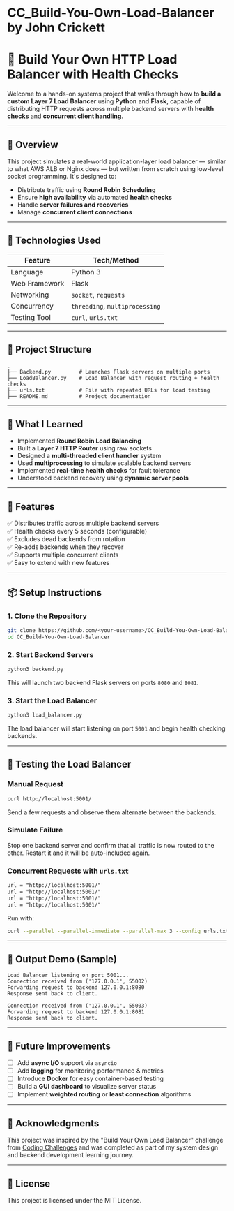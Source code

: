 # CC_Build-You-Own-Load-Balancer by John Crickett

# 🔀 Build Your Own HTTP Load Balancer with Health Checks

Welcome to a hands-on systems project that walks through how to **build a custom Layer 7 Load Balancer** using **Python** and **Flask**, capable of distributing HTTP requests across multiple backend servers with **health checks** and **concurrent client handling**.

---

## 📌 Overview

This project simulates a real-world application-layer load balancer — similar to what AWS ALB or Nginx does — but written from scratch using low-level socket programming. It's designed to:

- Distribute traffic using **Round Robin Scheduling**
- Ensure **high availability** via automated **health checks**
- Handle **server failures and recoveries**
- Manage **concurrent client connections**

---

## 🔧 Technologies Used

| Feature             | Tech/Method                  |
|---------------------|------------------------------|
| Language            | Python 3                     |
| Web Framework       | Flask                        |
| Networking          | `socket`, `requests`         |
| Concurrency         | `threading`, `multiprocessing` |
| Testing Tool        | `curl`, `urls.txt`           |

---

## 📁 Project Structure

```
.
├── Backend.py         # Launches Flask servers on multiple ports
├── LoadBalancer.py    # Load Balancer with request routing + health checks
├── urls.txt           # File with repeated URLs for load testing
├── README.md          # Project documentation
```

---

## 🧠 What I Learned

- Implemented **Round Robin Load Balancing**
- Built a **Layer 7 HTTP Router** using raw sockets
- Designed a **multi-threaded client handler** system
- Used **multiprocessing** to simulate scalable backend servers
- Implemented **real-time health checks** for fault tolerance
- Understood backend recovery using **dynamic server pools**

---

## 🚀 Features

✅ Distributes traffic across multiple backend servers  
✅ Health checks every 5 seconds (configurable)  
✅ Excludes dead backends from rotation  
✅ Re-adds backends when they recover  
✅ Supports multiple concurrent clients  
✅ Easy to extend with new features  

---

## 📦 Setup Instructions

### 1. Clone the Repository

```bash
git clone https://github.com/<your-username>/CC_Build-You-Own-Load-Balancer.git
cd CC_Build-You-Own-Load-Balancer
```

### 2. Start Backend Servers

```bash
python3 backend.py
```

This will launch two backend Flask servers on ports `8080` and `8081`.

### 3. Start the Load Balancer

```bash
python3 load_balancer.py
```

The load balancer will start listening on port `5001` and begin health checking backends.

---

## 🧪 Testing the Load Balancer

### Manual Request

```bash
curl http://localhost:5001/
```

Send a few requests and observe them alternate between the backends.

### Simulate Failure

Stop one backend server and confirm that all traffic is now routed to the other. Restart it and it will be auto-included again.

### Concurrent Requests with `urls.txt`

```txt
url = "http://localhost:5001/"
url = "http://localhost:5001/"
url = "http://localhost:5001/"
url = "http://localhost:5001/"
```

Run with:

```bash
curl --parallel --parallel-immediate --parallel-max 3 --config urls.txt
```

---

## 🧪 Output Demo (Sample)

```text
Load Balancer listening on port 5001...
Connection received from ('127.0.0.1', 55002)
Forwarding request to backend 127.0.0.1:8080
Response sent back to client.

Connection received from ('127.0.0.1', 55003)
Forwarding request to backend 127.0.0.1:8081
Response sent back to client.
```

---


## 🧩 Future Improvements

- [ ] Add **async I/O** support via `asyncio`
- [ ] Add **logging** for monitoring performance & metrics
- [ ] Introduce **Docker** for easy container-based testing
- [ ] Build a **GUI dashboard** to visualize server status
- [ ] Implement **weighted routing** or **least connection** algorithms

---


## 🙌 Acknowledgments

This project was inspired by the "Build Your Own Load Balancer" challenge from [Coding Challenges]([https://codingchallenges.fyi/](https://codingchallenges.fyi/challenges/challenge-load-balancer)) and was completed as part of my system design and backend development learning journey.

---

## 🪪 License

This project is licensed under the MIT License.
